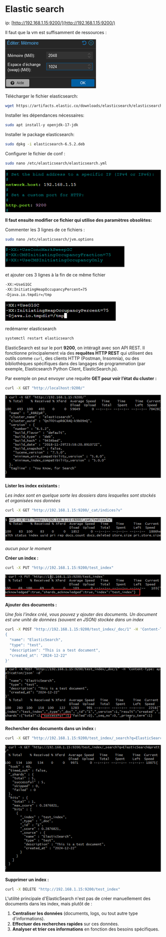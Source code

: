 # Elastic search

ip: [http://192.168.1.15:9200/](http://192.168.1.15:9200/)

Il faut que la vm est suffisamment de ressources :

![image.png](image%2055.png)

Télécharger le fichier elasticsearch:

```bash
wget https://artifacts.elastic.co/downloads/elasticsearch/elasticsearch-6.5.2.deb
```

Installer les dépendances nécessaires:

```bash
sudo apt install-y openjdk-17-jdk
```

Installer le package elasticsearch:

```bash
sudo dpkg -i elasticsearch-6.5.2.deb
```

Configurer le fichier de conf :

```bash
sudo nano /etc/elasticsearch/elasticsearch.yml
```

![image.png](image%2056.png)

**Il faut ensuite modifier ce fichier qui utilise des paramètres obsolètes:**

Commenter les 3 lignes de ce fichiers :

```bash
sudo nano /etc/elasticsearch/jvm.options
```

![image.png](image%2057.png)

et ajouter ces 3 lignes à la fin de ce même fichier

```bash
-XX:+UseG1GC
-XX:InitiatingHeapOccupancyPercent=75
-Djava.io.tmpdir=/tmp
```

![image.png](image%2058.png)

redémarrer elasticsearch

```bash
systemctl restart elasticsearch
```

ElasticSearch est  sur le port **9200**, on intéragit avec son API REST. Il
fonctionne principalement via des **requêtes HTTP REST** qui utilisent des outils comme `curl`, des clients HTTP (Postman, Insomnia), ou des bibliothèques spécifiques dans des langages de programmation (par exemple, Elasticsearch Python Client, ElasticSearch.js). 

Par exemple on peut envoyer une requête **GET pour voir l’état du cluster :**

```bash
curl -X GET "http://localhost:9200/"

```

![image.png](image%2059.png)

**Lister les index existants :**

*Les index sont en quelque sorte les dossiers dans lesquelles sont stockés et organisées nos données*

```bash
curl -X GET "http://192.168.1.15:9200/_cat/indices?v"
```

![image.png](image%2060.png)

*aucun pour le moment*

**Créer un index :**

```bash
curl -X PUT "http://192.168.1.15:9200/test_index"

```

![image.png](image%2061.png)

**Ajouter des documents :**

*Une fois l’index créé, vous pouvez y ajouter des documents. Un document est une unité de données (souvent en JSON) stockée dans un index*

```bash
curl -X POST "http://192.168.1.15:9200/test_index/_doc/1" -H 'Content-Type: application/json' -d'
{
  "name": "ElasticSearch",
  "type": "test",
  "description": "This is a test document",
  "created_at": "2024-12-22"
}'

```

![image.png](image%2062.png)

**Rechercher des documents dans un index :**

```bash
curl -X GET "http://192.168.1.15:9200/test_index/_search?q=ElasticSearch&pretty"
```

![image.png](image%2063.png)

**Supprimer un index :**

```bash
curl -X DELETE "http://192.168.1.15:9200/test_index"

```

L'utilité principale d'ElasticSearch n'est pas de créer manuellement des documents dans les index, mais plutôt de :

1. **Centraliser les données** (documents, logs, ou tout autre type d'informations).
2. **Effectuer des recherches rapides** sur ces données.
3. **Analyser et trier ces informations** en fonction des besoins spécifiques.